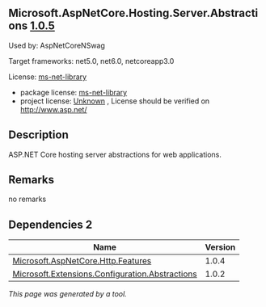 Microsoft.AspNetCore.Hosting.Server.Abstractions [1.0.5](https://www.nuget.org/packages/Microsoft.AspNetCore.Hosting.Server.Abstractions/1.0.5)
--------------------

Used by: AspNetCoreNSwag

Target frameworks: net5.0, net6.0, netcoreapp3.0

License: [ms-net-library](../../../../licenses/ms-net-library) 

- package license: [ms-net-library](http://www.microsoft.com/web/webpi/eula/net_library_eula_enu.htm) 
- project license: [Unknown](http://www.asp.net/) , License should be verified on http://www.asp.net/

Description
-----------
ASP.NET Core hosting server abstractions for web applications.

Remarks
-----------
no remarks


Dependencies 2
-----------

|Name|Version|
|----------|:----|
|[Microsoft.AspNetCore.Http.Features](../../../../packages/nuget.org/microsoft.aspnetcore.http.features/1.0.4)|1.0.4|
|[Microsoft.Extensions.Configuration.Abstractions](../../../../packages/nuget.org/microsoft.extensions.configuration.abstractions/1.0.2)|1.0.2|

*This page was generated by a tool.*